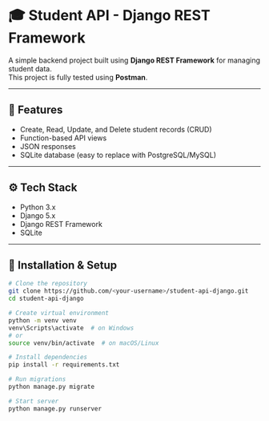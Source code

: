 # 🎓 Student API - Django REST Framework

A simple backend project built using **Django REST Framework** for managing student data.  
This project is fully tested using **Postman**.

---

## 🚀 Features
- Create, Read, Update, and Delete student records (CRUD)
- Function-based API views
- JSON responses
- SQLite database (easy to replace with PostgreSQL/MySQL)

---

## ⚙️ Tech Stack
- Python 3.x
- Django 5.x
- Django REST Framework
- SQLite

---

## 🧠 Installation & Setup

```bash
# Clone the repository
git clone https://github.com/<your-username>/student-api-django.git
cd student-api-django

# Create virtual environment
python -m venv venv
venv\Scripts\activate  # on Windows
# or
source venv/bin/activate  # on macOS/Linux

# Install dependencies
pip install -r requirements.txt

# Run migrations
python manage.py migrate

# Start server
python manage.py runserver
